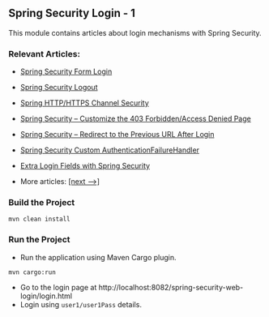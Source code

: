 ## Spring Security Login - 1

This module contains articles about login mechanisms with Spring Security.

### Relevant Articles:

- [Spring Security Form Login](docs/SpringSecurity_FormLogin.md)
- [Spring Security Logout]()
- [Spring HTTP/HTTPS Channel Security]()
- [Spring Security – Customize the 403 Forbidden/Access Denied Page]()
- [Spring Security – Redirect to the Previous URL After Login]()
- [Spring Security Custom AuthenticationFailureHandler]()
- [Extra Login Fields with Spring Security]()

- More articles: [[next -->]](../spring-security-web-login-2/README.md)

### Build the Project

```
mvn clean install
```

### Run the Project

- Run the application using Maven Cargo plugin.

```
mvn cargo:run
```

- Go to the login page at http://localhost:8082/spring-security-web-login/login.html
- Login using ```user1/user1Pass``` details.